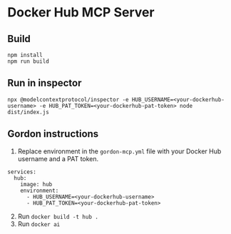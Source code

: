 # Docker Hub MCP Server

## Build

```
npm install
npm run build
```

## Run in inspector

```
npx @modelcontextprotocol/inspector -e HUB_USERNAME=<your-dockerhub-username> -e HUB_PAT_TOKEN=<your-dockerhub-pat-token> node dist/index.js
```

## Gordon instructions

1. Replace environment in the `gordon-mcp.yml` file with your Docker Hub username and a PAT token.

```
services:
  hub:
    image: hub
    environment:
      - HUB_USERNAME=<your-dockerhub-username>
      - HUB_PAT_TOKEN=<your-dockerhub-pat-token>
```

2. Run `docker build -t hub .`
3. Run `docker ai`

